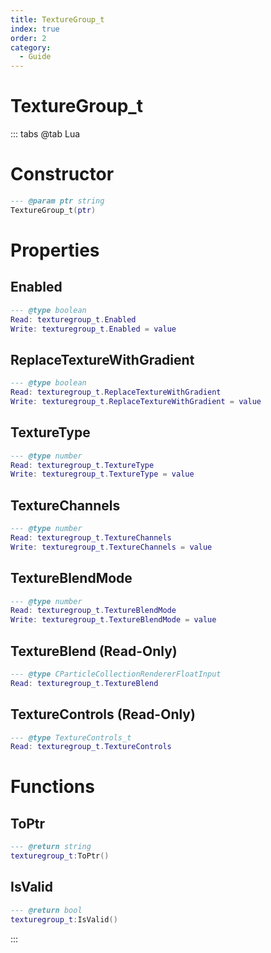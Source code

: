 ```yaml
---
title: TextureGroup_t
index: true
order: 2
category:
  - Guide
---
```


# TextureGroup_t

::: tabs
@tab Lua
# Constructor
```lua
--- @param ptr string
TextureGroup_t(ptr)
```
# Properties
## Enabled 
```lua
--- @type boolean
Read: texturegroup_t.Enabled
Write: texturegroup_t.Enabled = value
```
## ReplaceTextureWithGradient 
```lua
--- @type boolean
Read: texturegroup_t.ReplaceTextureWithGradient
Write: texturegroup_t.ReplaceTextureWithGradient = value
```
## TextureType 
```lua
--- @type number
Read: texturegroup_t.TextureType
Write: texturegroup_t.TextureType = value
```
## TextureChannels 
```lua
--- @type number
Read: texturegroup_t.TextureChannels
Write: texturegroup_t.TextureChannels = value
```
## TextureBlendMode 
```lua
--- @type number
Read: texturegroup_t.TextureBlendMode
Write: texturegroup_t.TextureBlendMode = value
```
## TextureBlend (Read-Only)
```lua
--- @type CParticleCollectionRendererFloatInput
Read: texturegroup_t.TextureBlend
```
## TextureControls (Read-Only)
```lua
--- @type TextureControls_t
Read: texturegroup_t.TextureControls
```
# Functions
## ToPtr
```lua
--- @return string
texturegroup_t:ToPtr()
```
## IsValid
```lua
--- @return bool
texturegroup_t:IsValid()
```

:::